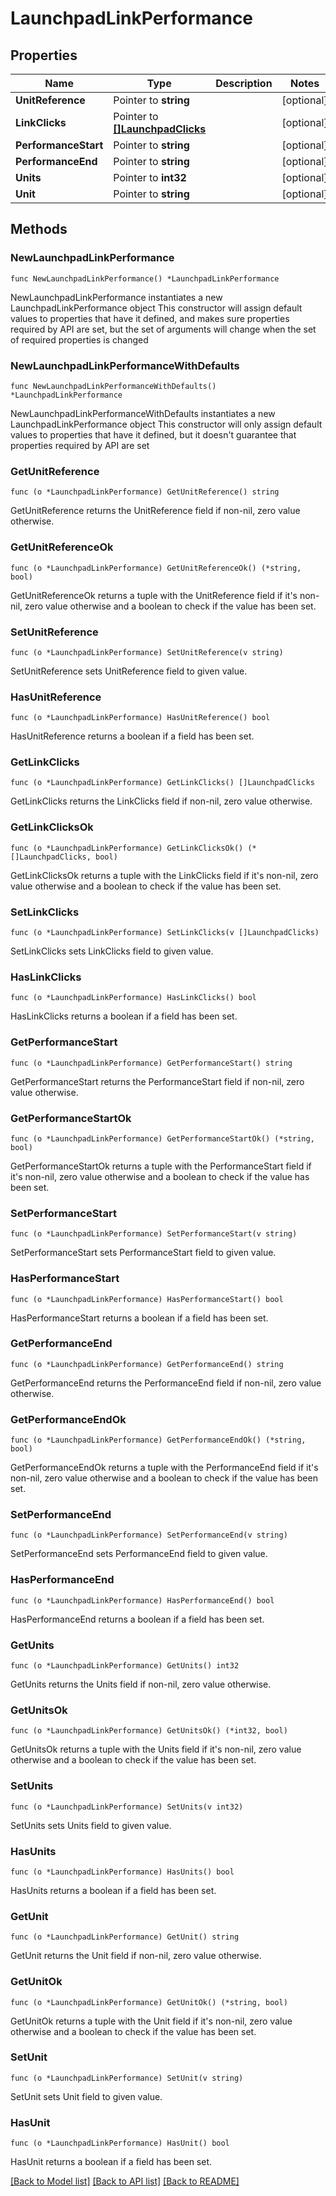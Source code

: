 # LaunchpadLinkPerformance

## Properties

Name | Type | Description | Notes
------------ | ------------- | ------------- | -------------
**UnitReference** | Pointer to **string** |  | [optional] 
**LinkClicks** | Pointer to [**[]LaunchpadClicks**](LaunchpadClicks.md) |  | [optional] 
**PerformanceStart** | Pointer to **string** |  | [optional] 
**PerformanceEnd** | Pointer to **string** |  | [optional] 
**Units** | Pointer to **int32** |  | [optional] 
**Unit** | Pointer to **string** |  | [optional] 

## Methods

### NewLaunchpadLinkPerformance

`func NewLaunchpadLinkPerformance() *LaunchpadLinkPerformance`

NewLaunchpadLinkPerformance instantiates a new LaunchpadLinkPerformance object
This constructor will assign default values to properties that have it defined,
and makes sure properties required by API are set, but the set of arguments
will change when the set of required properties is changed

### NewLaunchpadLinkPerformanceWithDefaults

`func NewLaunchpadLinkPerformanceWithDefaults() *LaunchpadLinkPerformance`

NewLaunchpadLinkPerformanceWithDefaults instantiates a new LaunchpadLinkPerformance object
This constructor will only assign default values to properties that have it defined,
but it doesn't guarantee that properties required by API are set

### GetUnitReference

`func (o *LaunchpadLinkPerformance) GetUnitReference() string`

GetUnitReference returns the UnitReference field if non-nil, zero value otherwise.

### GetUnitReferenceOk

`func (o *LaunchpadLinkPerformance) GetUnitReferenceOk() (*string, bool)`

GetUnitReferenceOk returns a tuple with the UnitReference field if it's non-nil, zero value otherwise
and a boolean to check if the value has been set.

### SetUnitReference

`func (o *LaunchpadLinkPerformance) SetUnitReference(v string)`

SetUnitReference sets UnitReference field to given value.

### HasUnitReference

`func (o *LaunchpadLinkPerformance) HasUnitReference() bool`

HasUnitReference returns a boolean if a field has been set.

### GetLinkClicks

`func (o *LaunchpadLinkPerformance) GetLinkClicks() []LaunchpadClicks`

GetLinkClicks returns the LinkClicks field if non-nil, zero value otherwise.

### GetLinkClicksOk

`func (o *LaunchpadLinkPerformance) GetLinkClicksOk() (*[]LaunchpadClicks, bool)`

GetLinkClicksOk returns a tuple with the LinkClicks field if it's non-nil, zero value otherwise
and a boolean to check if the value has been set.

### SetLinkClicks

`func (o *LaunchpadLinkPerformance) SetLinkClicks(v []LaunchpadClicks)`

SetLinkClicks sets LinkClicks field to given value.

### HasLinkClicks

`func (o *LaunchpadLinkPerformance) HasLinkClicks() bool`

HasLinkClicks returns a boolean if a field has been set.

### GetPerformanceStart

`func (o *LaunchpadLinkPerformance) GetPerformanceStart() string`

GetPerformanceStart returns the PerformanceStart field if non-nil, zero value otherwise.

### GetPerformanceStartOk

`func (o *LaunchpadLinkPerformance) GetPerformanceStartOk() (*string, bool)`

GetPerformanceStartOk returns a tuple with the PerformanceStart field if it's non-nil, zero value otherwise
and a boolean to check if the value has been set.

### SetPerformanceStart

`func (o *LaunchpadLinkPerformance) SetPerformanceStart(v string)`

SetPerformanceStart sets PerformanceStart field to given value.

### HasPerformanceStart

`func (o *LaunchpadLinkPerformance) HasPerformanceStart() bool`

HasPerformanceStart returns a boolean if a field has been set.

### GetPerformanceEnd

`func (o *LaunchpadLinkPerformance) GetPerformanceEnd() string`

GetPerformanceEnd returns the PerformanceEnd field if non-nil, zero value otherwise.

### GetPerformanceEndOk

`func (o *LaunchpadLinkPerformance) GetPerformanceEndOk() (*string, bool)`

GetPerformanceEndOk returns a tuple with the PerformanceEnd field if it's non-nil, zero value otherwise
and a boolean to check if the value has been set.

### SetPerformanceEnd

`func (o *LaunchpadLinkPerformance) SetPerformanceEnd(v string)`

SetPerformanceEnd sets PerformanceEnd field to given value.

### HasPerformanceEnd

`func (o *LaunchpadLinkPerformance) HasPerformanceEnd() bool`

HasPerformanceEnd returns a boolean if a field has been set.

### GetUnits

`func (o *LaunchpadLinkPerformance) GetUnits() int32`

GetUnits returns the Units field if non-nil, zero value otherwise.

### GetUnitsOk

`func (o *LaunchpadLinkPerformance) GetUnitsOk() (*int32, bool)`

GetUnitsOk returns a tuple with the Units field if it's non-nil, zero value otherwise
and a boolean to check if the value has been set.

### SetUnits

`func (o *LaunchpadLinkPerformance) SetUnits(v int32)`

SetUnits sets Units field to given value.

### HasUnits

`func (o *LaunchpadLinkPerformance) HasUnits() bool`

HasUnits returns a boolean if a field has been set.

### GetUnit

`func (o *LaunchpadLinkPerformance) GetUnit() string`

GetUnit returns the Unit field if non-nil, zero value otherwise.

### GetUnitOk

`func (o *LaunchpadLinkPerformance) GetUnitOk() (*string, bool)`

GetUnitOk returns a tuple with the Unit field if it's non-nil, zero value otherwise
and a boolean to check if the value has been set.

### SetUnit

`func (o *LaunchpadLinkPerformance) SetUnit(v string)`

SetUnit sets Unit field to given value.

### HasUnit

`func (o *LaunchpadLinkPerformance) HasUnit() bool`

HasUnit returns a boolean if a field has been set.


[[Back to Model list]](../README.md#documentation-for-models) [[Back to API list]](../README.md#documentation-for-api-endpoints) [[Back to README]](../README.md)


